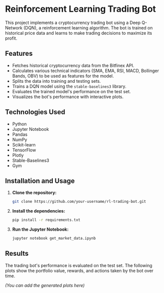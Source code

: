 # Reinforcement Learning Trading Bot

This project implements a cryptocurrency trading bot using a Deep Q-Network (DQN), a reinforcement learning algorithm. The bot is trained on historical price data and learns to make trading decisions to maximize its profit.

## Features

*   Fetches historical cryptocurrency data from the Bitfinex API.
*   Calculates various technical indicators (SMA, EMA, RSI, MACD, Bollinger Bands, OBV) to be used as features for the model.
*   Splits the data into training and testing sets.
*   Trains a DQN model using the `stable-baselines3` library.
*   Evaluates the trained model's performance on the test set.
*   Visualizes the bot's performance with interactive plots.

## Technologies Used

*   Python
*   Jupyter Notebook
*   Pandas
*   NumPy
*   Scikit-learn
*   TensorFlow
*   Plotly
*   Stable-Baselines3
*   Gym

## Installation and Usage

1.  **Clone the repository:**
    ```bash
    git clone https://github.com/your-username/rl-trading-bot.git
    ```
2.  **Install the dependencies:**
    ```bash
    pip install -r requirements.txt
    ```
3.  **Run the Jupyter Notebook:**
    ```bash
    jupyter notebook get_market_data.ipynb
    ```

## Results

The trading bot's performance is evaluated on the test set. The following plots show the portfolio value, rewards, and actions taken by the bot over time.

*(You can add the generated plots here)*

